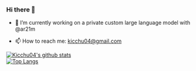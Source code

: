 ### Hi there 👋

- 🔭 I’m currently working on a private custom large language model with @ar21m

- 📫 How to reach me: kicchu04@gmail.com

 [![Kicchu04's github stats](https://github-readme-stats.vercel.app/api?username=swdghost&show_icons=true&theme=monokai)](https://github.com/anuraghazra/github-readme-stats) <br>
 [![Top Langs](https://github-readme-stats.vercel.app/api/top-langs/?username=swdghost&theme=monokai&langs_count=10&layout=compact)](https://github.com/anuraghazra/github-readme-stats) <br>
